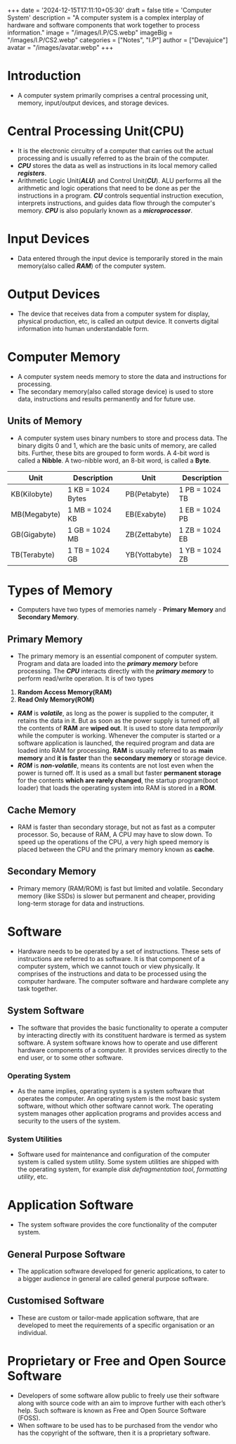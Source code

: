 +++
date = '2024-12-15T17:11:10+05:30'
draft = false
title = 'Computer System'
description = "A computer system is a complex interplay of hardware and software components that work together to process information."
image = "/images/I.P/CS.webp"
imageBig = "/images/I.P/CS2.webp"
categories = ["Notes", "I.P"]
author = ["Devajuice"]
avatar = "/images/avatar.webp"
+++
# Introduction

- A computer system primarily comprises a central processing unit, memory, input/output devices, and storage devices.

# Central Processing Unit(CPU)

- It is the electronic circuitry of a computer that carries out the actual processing and is usually referred to as the brain of the computer.
- ***CPU*** stores the data as well as instructions in its local memory called ***registers***.
- Arithmetic Logic Unit(***ALU***) and Control Unit(***CU***). ALU performs all the arithmetic and logic operations that need to be done as per the instructions in a program. ***CU*** controls sequential instruction execution, interprets instructions, and guides data flow through the computer's memory. ***CPU*** is also popularly known as a ***microprocessor***.

# Input Devices

- Data entered through the input device is temporarily stored in the main memory(also called ***RAM***) of the computer system.

# Output Devices

- The device that receives data from a computer system for display, physical production, etc, is called an output device. It converts digital information into human understandable form.

# Computer Memory

- A computer system needs memory to store the data and instructions for processing.
- The secondary memory(also called storage device) is used to store data, instructions and results permanently and for future use.

## Units of Memory

- A computer system uses binary numbers to store and process data. The binary digits 0 and 1, which are the basic units of memory, are called bits. Further, these bits are grouped to form words. A 4-bit word is called a **Nibble**. A two-nibble word, an 8-bit word, is called a **Byte**.

| Unit         | Description       | Unit          | Description    |
| ------------ | ----------------- | ------------- | -------------- |
| KB(Kilobyte) | 1 KB = 1024 Bytes | PB(Petabyte)  | 1 PB = 1024 TB |
| MB(Megabyte) | 1 MB = 1024 KB    | EB(Exabyte)   | 1 EB = 1024 PB |
| GB(Gigabyte) | 1 GB = 1024 MB    | ZB(Zettabyte) | 1 ZB = 1024 EB |
| TB(Terabyte) | 1 TB = 1024 GB    | YB(Yottabyte) | 1 YB = 1024 ZB |

# Types of Memory

- Computers have two types of memories namely - **Primary Memory** and **Secondary Memory**.

## Primary Memory

- The primary memory is an essential component of computer system. Program and data are loaded into the ***primary memory*** before processing. The ***CPU*** interacts directly with the ***primary memory*** to perform read/write operation. It is of two types

1. **Random Access Memory(RAM)**
2. **Read Only Memory(ROM)**

- ***RAM*** is ***volatile***, as long as the power is supplied to the computer, it retains the data in it. But as soon as the power supply is turned off, all the contents of **RAM** are **wiped out**. It is used to store data *temporarily* while the computer is working. Whenever the computer is started or a software application is launched, the required program and data are loaded into RAM for processing. **RAM** is usually referred to as **main memory** and **it is faster** than the **secondary memory** or storage device.
- ***ROM*** is ***non-volatile***, means its contents are not lost even when the power is turned off. It is used as a small but faster **permanent storage** for the contents **which are rarely changed**, the startup program(boot loader) that loads the operating system into RAM is stored in a **ROM**.

## Cache Memory

- RAM is faster than secondary storage, but not as fast as a computer processor. So, because of RAM, A CPU may have to slow down. To speed up the operations of the CPU, a very high speed memory is placed between the CPU and the primary memory known as **cache**.

## Secondary Memory

- Primary memory (RAM/ROM) is fast but limited and volatile. Secondary memory (like SSDs) is slower but permanent and cheaper, providing long-term storage for data and instructions.

# Software

- Hardware needs to be operated by a set of instructions. These sets of instructions are referred to as software. It is that component of a computer system, which we cannot touch or view physically. It comprises of the instructions and data to be processed using the computer hardware. The computer software and hardware complete any task together.

## System Software

- The software that provides the basic functionality to operate a computer by interacting directly with its constituent hardware is termed as system software. A system software knows how to operate and use different hardware components of a computer. It provides services directly to the end user, or to some other software.

### Operating System

- As the name implies, operating system is a system software that operates the computer. An operating system is the most basic system software, without which other software cannot work. The operating system manages other application programs and provides access and security to the users of the system.

### System Utilities

- Software used for maintenance and configuration of the computer system is called system utility. Some system utilities are shipped with the operating system, for example *disk defragmentation tool*, *formatting utility*, etc.

# Application Software

- The system software provides the core functionality of the computer system.

## General Purpose Software

- The application software developed for generic applications, to cater to a bigger audience in general are called general purpose software.

## Customised Software

- These are custom or tailor-made application software, that are developed to meet the requirements of a specific organisation or an individual.

# Proprietary or Free and Open Source Software

- Developers of some software allow public to freely use their software along with source code with an aim to improve further with each other’s help. Such software is known as Free and Open Source Software (FOSS).
- When software to be used has to be purchased from the vendor who has the copyright of the software, then it is a proprietary software.
